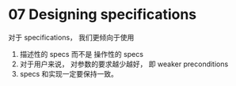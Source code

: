 # 07 Designing specifications



对于 specifications， 我们更倾向于使用

1.  描述性的 specs 而不是 操作性的 specs
2.  对于用户来说， 对参数的要求越少越好， 即 weaker preconditions
3. specs 和实现一定要保持一致。



